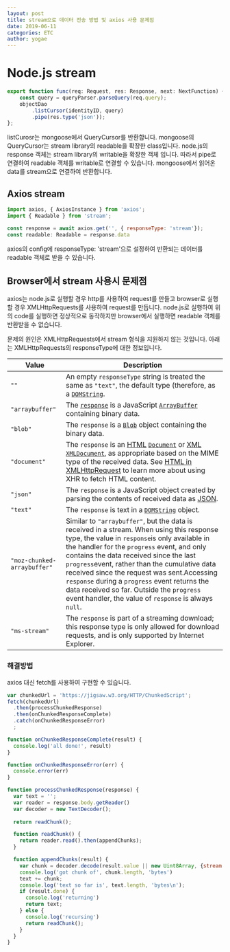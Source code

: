 ```yaml
---
layout: post
title: stream으로 데이터 전송 방법 및 axios 사용 문제점
date: 2019-06-11
categories: ETC
author: yogae
---
```


# Node.js stream

```javascript
export function func(req: Request, res: Response, next: NextFunction) {
    const query = queryParser.parseQuery(req.query);
    objectDao
        .listCursor(identityID, query)
        .pipe(res.type('json'));
};
```

listCurosr는 mongoose에서 QueryCursor를 반환합니다. mongoose의 QueryCursor는 stream library의 readable을 확장한 class입니다. node.js의 response 객체는 stream library의 writable을 확장한 객체 입니다. 따라서 pipe로 연결하여 readable 객체를 writable로 연결할 수 있습니다. mongoose에서 읽어온 data를 stream으로 연결하여 반환합니다.

## Axios stream

```javascript
import axios, { AxiosInstance } from 'axios';
import { Readable } from 'stream';

const response = await axios.get('', { responseType: 'stream'});
const readable: Readable = response.data
```

axios의 config에 responseType: 'stream'으로 설정하여 반환되는 데이터를 readable 객체로 받을 수 있습니다.

## Browser에서 stream 사용시 문제점

axios는 node.js로 실행할 경우 http를 사용하여 request를 만들고 browser로 실행할 경우 XMLHttpRequests를 사용하여  request를 만듭니다. node.js로 실행하여 위의 code를 실행하면 정상적으로 동작하지만 browser에서 실행하면 readable 객체를 반환받을 수 없습니다.

문제의 원인은 XMLHttpRequests에서 stream 형식을 지원하지 않는 것입니다. 아래는 XMLHttpRequests의 responseType에 대한 정보입니다.

| Value                       | Description                                                  |
| --------------------------- | ------------------------------------------------------------ |
| `""`                        | An empty `responseType` string is treated the same as `"text"`, the default type (therefore, as a [`DOMString`](https://developer.mozilla.org/en-US/docs/Web/API/DOMString). |
| `"arraybuffer"`             | The [`response`](https://developer.mozilla.org/en-US/docs/Web/API/XMLHttpRequest/response) is a JavaScript [`ArrayBuffer`](https://developer.mozilla.org/en-US/docs/Web/JavaScript/Reference/Global_Objects/ArrayBuffer) containing binary data. |
| `"blob"`                    | The `response` is a [`Blob`](https://developer.mozilla.org/en-US/docs/Web/API/Blob) object containing the binary data. |
| `"document"`                | The `response` is an [HTML](https://developer.mozilla.org/en-US/docs/Glossary/HTML) [`Document`](https://developer.mozilla.org/en-US/docs/Web/API/Document) or [XML](https://developer.mozilla.org/en-US/docs/Glossary/XML) [`XMLDocument`](https://developer.mozilla.org/en-US/docs/Web/API/XMLDocument), as appropriate based on the MIME type of the received data. See [HTML in XMLHttpRequest](https://developer.mozilla.org/en-US/docs/Web/API/XMLHttpRequest/HTML_in_XMLHttpRequest) to learn more about using XHR to fetch HTML content. |
| `"json"`                    | The `response` is a JavaScript object created by parsing the contents of received data as [JSON](https://developer.mozilla.org/en-US/docs/Glossary/JSON). |
| `"text"`                    | The `response` is text in a [`DOMString`](https://developer.mozilla.org/en-US/docs/Web/API/DOMString) object. |
| `"moz-chunked-arraybuffer"` | Similar to `"arraybuffer"`, but the data is received in a stream. When using this response type, the value in `response`is only available in the handler for the `progress` event, and only contains the data received since the last `progress`event, rather than the cumulative data received since the request was sent.Accessing `response` during a `progress` event returns the data received so far. Outside the `progress` event handler, the value of `response` is always `null`. |
| `"ms-stream"`               | The `response` is part of a streaming download; this response type is only allowed for download requests, and is only supported by Internet Explorer. |

### 해결방법

axios 대신 fetch를 사용하여 구현할 수 있습니다.

```javascript
var chunkedUrl = 'https://jigsaw.w3.org/HTTP/ChunkedScript';
fetch(chunkedUrl)
  .then(processChunkedResponse)
  .then(onChunkedResponseComplete)
  .catch(onChunkedResponseError)
  ;

function onChunkedResponseComplete(result) {
  console.log('all done!', result)
}

function onChunkedResponseError(err) {
  console.error(err)
}

function processChunkedResponse(response) {
  var text = '';
  var reader = response.body.getReader()
  var decoder = new TextDecoder();
  
  return readChunk();

  function readChunk() {
    return reader.read().then(appendChunks);
  }

  function appendChunks(result) {
    var chunk = decoder.decode(result.value || new Uint8Array, {stream: !result.done});
    console.log('got chunk of', chunk.length, 'bytes')
    text += chunk;
    console.log('text so far is', text.length, 'bytes\n');
    if (result.done) {
      console.log('returning')
      return text;
    } else {
      console.log('recursing')
      return readChunk();
    }
  }
}
```

